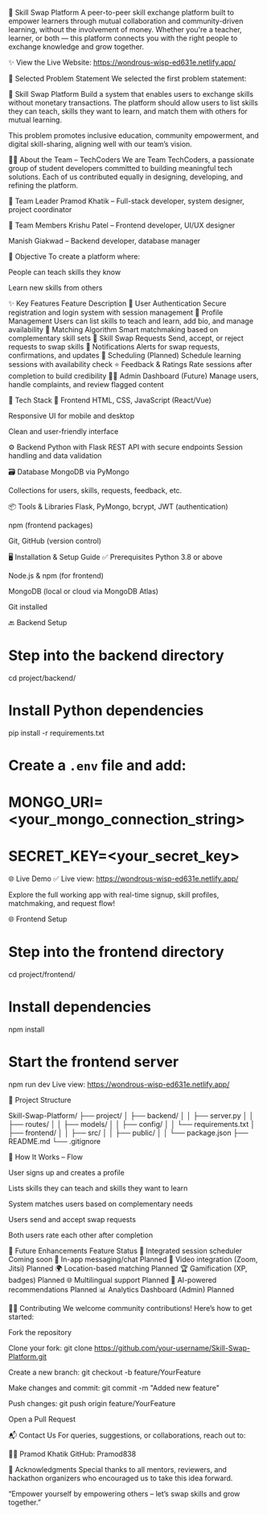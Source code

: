 🧠 Skill Swap Platform
A peer-to-peer skill exchange platform built to empower learners through mutual collaboration and community-driven learning, without the involvement of money. Whether you're a teacher, learner, or both — this platform connects you with the right people to exchange knowledge and grow together.

✨ View the Live Website: https://wondrous-wisp-ed631e.netlify.app/

📌 Selected Problem Statement
We selected the first problem statement:

🔄 Skill Swap Platform
Build a system that enables users to exchange skills without monetary transactions. The platform should allow users to list skills they can teach, skills they want to learn, and match them with others for mutual learning.

This problem promotes inclusive education, community empowerment, and digital skill-sharing, aligning well with our team’s vision.

👨‍💻 About the Team – TechCoders
We are Team TechCoders, a passionate group of student developers committed to building meaningful tech solutions. Each of us contributed equally in designing, developing, and refining the platform.

👤 Team Leader
Pramod Khatik – Full-stack developer, system designer, project coordinator

👥 Team Members
Krishu Patel – Frontend developer, UI/UX designer

Manish Giakwad – Backend developer, database manager

🎯 Objective
To create a platform where:

People can teach skills they know

Learn new skills from others


✨ Key Features
Feature	Description
🔐 User Authentication	Secure registration and login system with session management
👤 Profile Management	Users can list skills to teach and learn, add bio, and manage availability
🧠 Matching Algorithm	Smart matchmaking based on complementary skill sets
🔁 Skill Swap Requests	Send, accept, or reject requests to swap skills
📩 Notifications	Alerts for swap requests, confirmations, and updates
📅 Scheduling (Planned)	Schedule learning sessions with availability check
⭐ Feedback & Ratings	Rate sessions after completion to build credibility
🧑‍💼 Admin Dashboard (Future)	Manage users, handle complaints, and review flagged content

🔧 Tech Stack
📱 Frontend
HTML, CSS, JavaScript (React/Vue)

Responsive UI for mobile and desktop

Clean and user-friendly interface

⚙️ Backend
Python with Flask
REST API with secure endpoints
Session handling and data validation

🗃️ Database
MongoDB via PyMongo

Collections for users, skills, requests, feedback, etc.

📦 Tools & Libraries
Flask, PyMongo, bcrypt, JWT (authentication)

npm (frontend packages)

Git, GitHub (version control)

🖥️ Installation & Setup Guide
✅ Prerequisites
Python 3.8 or above

Node.js & npm (for frontend)

MongoDB (local or cloud via MongoDB Atlas)

Git installed

🔙 Backend Setup

# Step into the backend directory
cd project/backend/

# Install Python dependencies
pip install -r requirements.txt

# Create a `.env` file and add:
# MONGO_URI=<your_mongo_connection_string>
# SECRET_KEY=<your_secret_key>

🌐 Live Demo
✅ Live view: https://wondrous-wisp-ed631e.netlify.app/

Explore the full working app with real-time signup, skill profiles, matchmaking, and request flow!



🌐 Frontend Setup

# Step into the frontend directory
cd project/frontend/

# Install dependencies
npm install

# Start the frontend server
npm run dev
Live view: https://wondrous-wisp-ed631e.netlify.app/

📁 Project Structure

Skill-Swap-Platform/
├── project/
│   ├── backend/
│   │   ├── server.py
│   │   ├── routes/
│   │   ├── models/
│   │   ├── config/
│   │   └── requirements.txt
│   ├── frontend/
│   │   ├── src/
│   │   ├── public/
│   │   └── package.json
├── README.md
└── .gitignore

🧪 How It Works – Flow

User signs up and creates a profile

Lists skills they can teach and skills they want to learn

System matches users based on complementary needs

Users send and accept swap requests

Both users rate each other after completion

🔮 Future Enhancements
Feature	Status
📅 Integrated session scheduler	Coming soon
💬 In-app messaging/chat	Planned
🎥 Video integration (Zoom, Jitsi)	Planned
🌍 Location-based matching	Planned
🏆 Gamification (XP, badges)	Planned
🌐 Multilingual support	Planned
🧠 AI-powered recommendations	Planned
📊 Analytics Dashboard (Admin)	Planned

🧑‍💻 Contributing
We welcome community contributions! Here’s how to get started:

Fork the repository

Clone your fork:
git clone https://github.com/your-username/Skill-Swap-Platform.git

Create a new branch:
git checkout -b feature/YourFeature

Make changes and commit:
git commit -m "Added new feature"

Push changes:
git push origin feature/YourFeature

Open a Pull Request


📬 Contact Us
For queries, suggestions, or collaborations, reach out to:

👨‍💼 Pramod Khatik
GitHub: Pramod838

🙌 Acknowledgments
Special thanks to all mentors, reviewers, and hackathon organizers who encouraged us to take this idea forward.

“Empower yourself by empowering others – let’s swap skills and grow together.”
